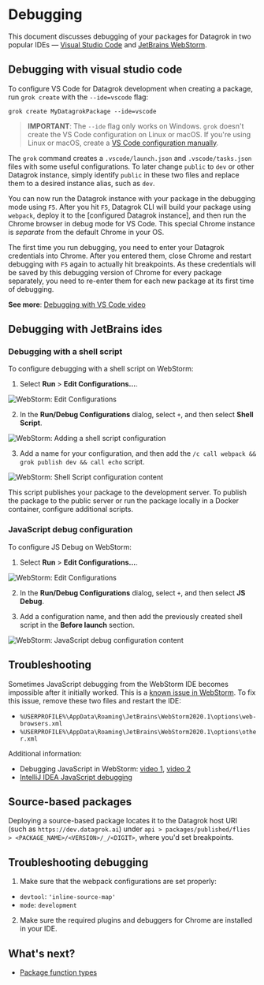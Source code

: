 <!-- TITLE: Debugging -->
<!-- ORDER: 3 -->

# Debugging

This document discusses debugging of your packages for Datagrok in two popular IDEs &mdash; [Visual Studio Code] and
[JetBrains WebStorm].

## Debugging with visual studio code

To configure VS Code for Datagrok development when creating a package, run `grok create` with the `--ide=vscode` flag:

```shell
grok create MyDatagrokPackage --ide=vscode
```

> **IMPORTANT**: The `--ide` flag only works on Windows. `grok` doesn't create the VS Code configuration on Linux or
> macOS. If you're using Linux or macOS, create a [VS Code configuration manually].

The `grok` command creates a `.vscode/launch.json` and `.vscode/tasks.json` files with some useful configurations. To
later change `public` to `dev` or other Datagrok instance, simply identify `public` in these two files and replace them
to a desired instance alias, such as `dev`.

You can now run the Datagrok instance with your package in the debugging mode using `F5`. After you hit `F5`, Datagrok
CLI will build your package using `webpack`, deploy it to the [configured Datagrok instance], and then run the Chrome
browser in debug mode for VS Code. This special Chrome instance is _separate_ from the default Chrome in your OS.

The first time you run debugging, you need to enter your Datagrok credentials into Chrome. After you entered them, close
Chrome and restart debugging with `F5` again to actually hit breakpoints. As these credentials will be saved by this
debugging version of Chrome for every package separately, you need to re-enter them for each new package at its first
time of debugging.

**See more**: [Debugging with VS Code video]

## Debugging with JetBrains ides

### Debugging with a shell script

To configure debugging with a shell script on WebStorm:

1. Select **Run** > **Edit Configurations...**.

![WebStorm: Edit Configurations](webstorm-debugging-01.png)

2. In the **Run/Debug Configurations** dialog, select `+`, and then select **Shell Script**.

![WebStorm: Adding a shell script configuration](webstorm-debugging-02.png)

3. Add a name for your configuration, and then add the `/c call webpack && grok publish dev && call echo` script.

![WebStorm: Shell Script configuration content](webstorm-debugging-03.png)

This script publishes your package to the development server. To publish the package to the public server or run the
package locally in a Docker container, configure additional scripts.

### JavaScript debug configuration

To configure JS Debug on WebStorm:

1. Select **Run** > **Edit Configurations...**.

![WebStorm: Edit Configurations](webstorm-debugging-01.png)

2. In the **Run/Debug Configurations** dialog, select `+`, and then select **JS Debug**.

3. Add a configuration name, and then add the previously created shell script in the **Before launch** section.

![WebStorm: JavaScript debug configuration content](webstorm-debugging-05.png)

## Troubleshooting

Sometimes JavaScript debugging from the WebStorm IDE becomes impossible after it initially worked. This is
a [known issue in WebStorm]. To fix this issue, remove these two files and restart the IDE:

* `%USERPROFILE%\AppData\Roaming\JetBrains\WebStorm2020.1\options\web-browsers.xml`
* `%USERPROFILE%\AppData\Roaming\JetBrains\WebStorm2020.1\options\other.xml`

Additional information:

* Debugging JavaScript in WebStorm: [video 1], [video 2]
* [IntelliJ IDEA JavaScript debugging]

## Source-based packages

Deploying a source-based package locates it to the Datagrok host URI (such as `https://dev.datagrok.ai`) under
`api > packages/published/flies > <PACKAGE_NAME>/<VERSION>/_/<DIGIT>`, where you'd set breakpoints.

## Troubleshooting debugging

1. Make sure that the webpack configurations are set properly:

* `devtool`: `'inline-source-map'`
* `mode`: `development`

2. Make sure the required plugins and debuggers for Chrome are installed in your IDE.

## What's next?

* [Package function types](./_package-function-types.md)

[Visual Studio Code]: https://code.visualstudio.com

[JetBrains WebStorm]: https://www.jetbrains.com/webstorm/

[VS Code configuration manually]: https://code.visualstudio.com/docs/editor/debugging

[debugging with VS Code video]: https://youtu.be/zVVmlRorpjg?list=PLIRnAn2pMh3kvsE5apYXqX0I9bk257_eY&t=871

[known issue in WebStorm]: https://intellij-support.jetbrains.com/hc/en-us/community/posts/360009567459-Webstorm-2020-2-1-Remote-Debugging-do-not-work

[known issue]: https://youtrack.jetbrains.com/issue/IDEA-229467

[JetBrains IDE Support plugin is no longer required]: https://intellij-support.jetbrains.com/hc/en-us/community/posts/360010507240-where-is-JETBRAINS-IDE-SUPPORT-chrome-extension-it-cant-be-found-anywhere-now-on-the-internet

[video 1]: https://www.youtube.com/watch?v=Qcqnmle6Wu8

[video 2]: https://www.youtube.com/watch?v=YNNDMpoGV0w

[IntelliJ IDEA JavaScript debugging]: https://www.jetbrains.com/help/idea/debugging-javascript-in-chrome.html